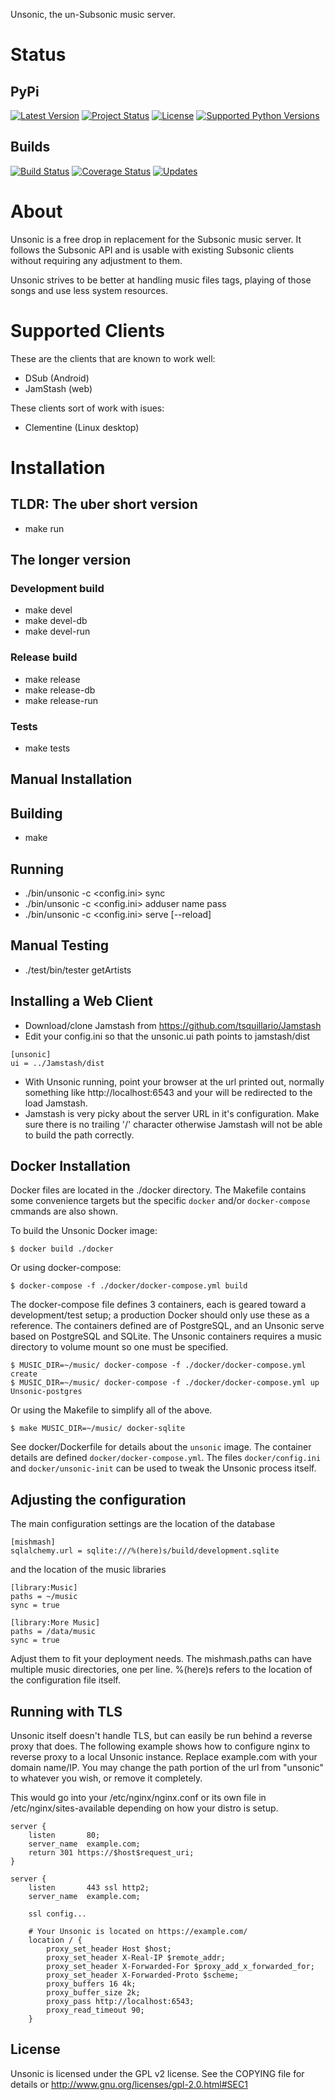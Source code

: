 Unsonic, the un-Subsonic music server.

Status
======

## PyPi

[![Latest Version](https://img.shields.io/pypi/v/unsonic.svg)](https://pypi.python.org/pypi/unsonic/)
[![Project Status](https://img.shields.io/pypi/status/unsonic.svg)](https://pypi.python.org/pypi/unsonic/)
[![License](https://img.shields.io/pypi/l/unsonic.svg)](https://pypi.python.org/pypi/unsonic/)
[![Supported Python Versions](https://img.shields.io/pypi/pyversions/unsonic.svg)](https://pypi.python.org/pypi/unsonic/)

## Builds

[![Build Status](https://travis-ci.org/redshodan/unsonic.svg?branch=master)](https://travis-ci.org/redshodan/unsonic)
[![Coverage Status](https://coveralls.io/repos/github/redshodan/unsonic/badge.svg?branch=master)](https://coveralls.io/github/redshodan/unsonic?branch=master)
[![Updates](https://pyup.io/repos/github/redshodan/unsonic/shield.svg)](https://pyup.io/repos/github/redshodan/unsonic/)


About
=====
Unsonic is a free drop in replacement for the Subsonic music server. It follows
the Subsonic API and is usable with existing Subsonic clients without requiring
any adjustment to them.

Unsonic strives to be better at handling music files tags, playing of those
songs and use less system resources.


Supported Clients
=================
These are the clients that are known to work well:
  * DSub (Android)
  * JamStash (web)

These clients sort of work with isues:
  * Clementine (Linux desktop)


Installation
============

## TLDR: The uber short version
  * make run

## The longer version


### Development build
  * make devel
  * make devel-db
  * make devel-run

### Release build
  * make release
  * make release-db
  * make release-run

### Tests
  * make tests


Manual Installation
-------------------

## Building
  * make


Running
-------
  * ./bin/unsonic -c <config.ini> sync
  * ./bin/unsonic -c <config.ini> adduser name pass
  * ./bin/unsonic -c <config.ini> serve [--reload]


Manual Testing
--------------
  * ./test/bin/tester getArtists


Installing a Web Client
-----------------------
  * Download/clone Jamstash from https://github.com/tsquillario/Jamstash
  * Edit your config.ini so that the unsonic.ui path points to jamstash/dist
  
  ```
  [unsonic]
  ui = ../Jamstash/dist
  ```
  
  * With Unsonic running, point your browser at the url printed out, normally
    something like http://localhost:6543 and your will be redirected to the load
    Jamstash.
  * Jamstash is very picky about the server URL in it's configuration. Make sure
    there is no trailing '/' character otherwise Jamstash will not be able to
    build the path correctly.


Docker Installation
-------------------
Docker files are located in the ./docker directory. The Makefile contains some 
convenience targets but the specific ``docker`` and/or ``docker-compose`` cmmands
are also shown.

To build the Unsonic Docker image:

```
$ docker build ./docker
```

Or using docker-compose:

```
$ docker-compose -f ./docker/docker-compose.yml build
```

The docker-compose file defines 3 containers, each is geared toward a development/test setup; a
production Docker should only use these as a reference. The containers defined are of PostgreSQL,
and an Unsonic serve based on PostgreSQL and SQLite. The Unsonic containers requires a music
directory to volume mount so one must be specified.

```
$ MUSIC_DIR=~/music/ docker-compose -f ./docker/docker-compose.yml create
$ MUSIC_DIR=~/music/ docker-compose -f ./docker/docker-compose.yml up Unsonic-postgres
```


Or using the Makefile to simplify all of the above.

```
$ make MUSIC_DIR=~/music/ docker-sqlite
```

See docker/Dockerfile for details about the ``unsonic`` image. The container details are 
defined ``docker/docker-compose.yml``. The files ``docker/config.ini`` and ``docker/unsonic-init``
can be used to tweak the Unsonic process itself.


Adjusting the configuration
---------------------------
The main configuration settings are the location of the database

```
[mishmash]
sqlalchemy.url = sqlite:///%(here)s/build/development.sqlite
```

and the location of the music libraries

```
[library:Music]
paths = ~/music
sync = true

[library:More Music]
paths = /data/music
sync = true

```

Adjust them to fit your deployment needs. The mishmash.paths can have multiple 
music directories, one per line. %(here)s refers to the location of the 
configuration file itself.


Running with TLS
----------------
Unsonic itself doesn't handle TLS, but can easily be run behind a reverse proxy
that does. The following example shows how to configure nginx to reverse proxy
to a local Unsonic instance. Replace example.com with your domain name/IP. You
may change the path portion of the url from "unsonic" to whatever you wish, or
remove it completely.

This would go into your /etc/nginx/nginx.conf or its own file in
/etc/nginx/sites-available depending on how your distro is setup.

```
server {
    listen       80;
    server_name  example.com;
    return 301 https://$host$request_uri;
}

server {
    listen       443 ssl http2;
    server_name  example.com;

    ssl config...

    # Your Unsonic is located on https://example.com/
    location / {
        proxy_set_header Host $host;
        proxy_set_header X-Real-IP $remote_addr;
        proxy_set_header X-Forwarded-For $proxy_add_x_forwarded_for;
        proxy_set_header X-Forwarded-Proto $scheme;
        proxy_buffers 16 4k;
        proxy_buffer_size 2k;
        proxy_pass http://localhost:6543;
        proxy_read_timeout 90;
    }
```


License
-------
Unsonic is licensed under the GPL v2 license. See the COPYING file for details or
http://www.gnu.org/licenses/gpl-2.0.html#SEC1
